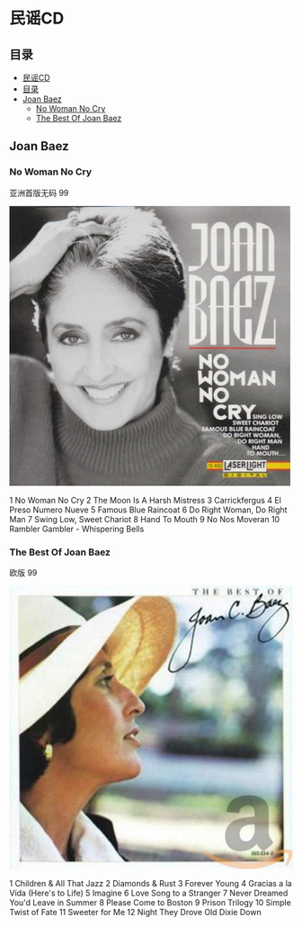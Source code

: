 # 民谣CD

## 目录

<!-- @import "[TOC]" {cmd="toc" depthFrom=1 depthTo=6 orderedList=false} -->

<!-- code_chunk_output -->

- [民谣CD](#民谣cd)
- [目录](#目录)
- [Joan Baez](#joan-baez)
  - [No Woman No Cry](#no-woman-no-cry)
  - [The Best Of Joan Baez](#the-best-of-joan-baez)

<!-- /code_chunk_output -->

## Joan Baez

### No Woman No Cry

亚洲首版无码 99

![](my-cd-lib/folk/joan-baez-no-woman-no-cry.jpg)

1		No Woman No Cry
2		The Moon Is A Harsh Mistress
3		Carrickfergus
4		El Preso Numero Nueve
5		Famous Blue Raincoat
6		Do Right Woman, Do Right Man
7		Swing Low, Sweet Chariot
8		Hand To Mouth
9		No Nos Moveran
10		Rambler Gambler - Whispering Bells

### The Best Of Joan Baez

欧版 99

![](my-cd-lib/folk/joan%20baez/The_Best_Of_Joan_Baez.jpg)

1	Children & All That Jazz
2	Diamonds & Rust
3	Forever Young
4	Gracias a la Vida (Here's to Life)
5	Imagine
6	Love Song to a Stranger
7	Never Dreamed You'd Leave in Summer
8	Please Come to Boston
9	Prison Trilogy
10	Simple Twist of Fate
11	Sweeter for Me
12	Night They Drove Old Dixie Down